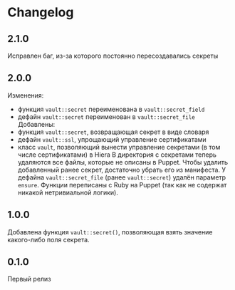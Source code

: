 # Changelog

## 2.1.0
Исправлен баг, из-за которого постоянно пересоздавались секреты

## 2.0.0
Изменения:
- функция `vault::secret` переименована в `vault::secret_field`
- дефайн `vault::secret` переименован в `vault::secret_file`
Добавлены:
- функция `vault::secret`, возвращающая секрет в виде словаря
- дефайн `vault::ssl`, упрощающий управление сертификатами
- класс `vault`, позволяющий вынести управление секретами (в том числе сертификатами) в Hiera
В директория с секретами теперь удаляются все файлы, которые не описаны в Puppet. Чтобы удалить добавленный ранее секрет, достаточно убрать его из манифеста.
У дефайна `vault::secret_file` (ранее `vault::secret`) удалён параметр `ensure`.
Функции переписаны с Ruby на Puppet (так как не содержат никакой нетривиальной логики).

## 1.0.0
Добавлена функция `vault::secret()`, позволяющая взять значение какого-либо поля секрета.

## 0.1.0
Первый релиз
